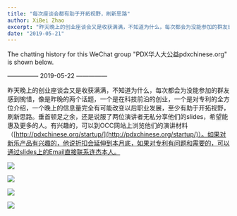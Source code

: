 ```yaml
---
title: "每次座谈会都有助于开拓视野，刷新思路"
author: XiBei Zhao
excerpt: "昨天晚上的创业座谈会又是收获满满，不知道为什么，每次都会为没能参加的群友感到惋惜，像是昨晚的两个话题，一个是在科技前沿的创业，一个是对专利的全方位介绍，一个晚上的信息量完全有可能改变以后职业发展，至少有助于开拓视野，刷新思路。垂首顿足之余，还是说服了两位演讲者无私分享他们的slides，希望能惠及更多的人。有兴趣的，可以到OCC网站上浏览他们的演讲材料。"
date: "2019-05-21"
---
```


The chatting history for this WeChat group "PDX华人大公益pdxchinese.org" is shown below.

—————  2019-05-22  —————

昨天晚上的创业座谈会又是收获满满，不知道为什么，每次都会为没能参加的群友感到惋惜，像是昨晚的两个话题，一个是在科技前沿的创业，一个是对专利的全方位介绍，一个晚上的信息量完全有可能改变以后职业发展，至少有助于开拓视野，刷新思路。垂首顿足之余，还是说服了两位演讲者无私分享他们的slides，希望能惠及更多的人。有兴趣的，可以到OCC网站上浏览他们的演讲材料（[http://pdxchinese.org/startup/](http://pdxchinese.org/startup/)）。如果对新乐产品有兴趣的，他说折扣会延伸到本月底，如果对专利有问题和需要的，可以通过slides上的Email直接联系连杰本人。

![](https://res.cloudinary.com/dhngj18do/image/upload/f_auto,q_auto/v1/images/d21f6e3d441ccd9b620dbbc902920ffe)

![](https://res.cloudinary.com/dhngj18do/image/upload/f_auto,q_auto/v1/images/8b39d9408ecf5e156b2e33bb963b7983)

![](https://res.cloudinary.com/dhngj18do/image/upload/f_auto,q_auto/v1/images/76dfdb42421581e00c862299aa79c34f)

![](https://res.cloudinary.com/dhngj18do/image/upload/f_auto,q_auto/v1/images/92b28936d167a1e9241e5980b28a10b9)
